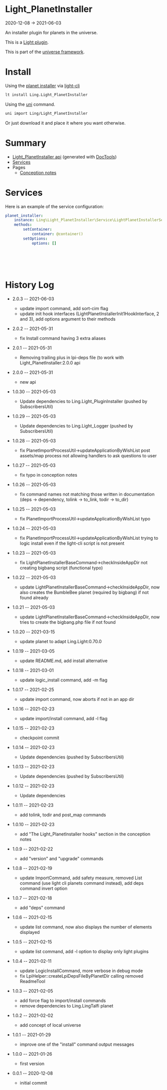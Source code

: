 Light_PlanetInstaller
===========
2020-12-08 -> 2021-06-03



An installer plugin for planets in the universe.


This is a [Light plugin](https://github.com/lingtalfi/Light/blob/master/doc/pages/plugin.md).

This is part of the [universe framework](https://github.com/karayabin/universe-snapshot).


Install
==========
Using the [planet installer](https://github.com/lingtalfi/Light_PlanetInstaller) via [light-cli](https://github.com/lingtalfi/Light_Cli)
```bash
lt install Ling.Light_PlanetInstaller
```

Using the [uni](https://github.com/lingtalfi/universe-naive-importer) command.
```bash
uni import Ling/Light_PlanetInstaller
```

Or just download it and place it where you want otherwise.






Summary
===========
- [Light_PlanetInstaller api](https://github.com/lingtalfi/Light_PlanetInstaller/blob/master/doc/api/Ling/Light_PlanetInstaller.md) (generated with [DocTools](https://github.com/lingtalfi/DocTools))
- [Services](#services)
- Pages
    - [Conception notes](https://github.com/lingtalfi/Light_PlanetInstaller/blob/master/doc/pages/conception-notes.md)






Services
=========


Here is an example of the service configuration:

```yaml
planet_installer:
    instance: Ling\Light_PlanetInstaller\Service\LightPlanetInstallerService
    methods:
        setContainer:
            container: @container()
        setOptions:
            options: []







```



History Log
=============

- 2.0.3 -- 2021-06-03

    - update import command, add sort-cim flag
    - update init hook interfaces (LightPlanetInstallerInit1HookInterface, 2 and 3), add options argument to their methods 
  
- 2.0.2 -- 2021-05-31

    - fix Install command having 3 extra aliases
  
- 2.0.1 -- 2021-05-31

    - Removing trailing plus in lpi-deps file (to work with Light_PlanetInstaller:2.0.0 api

- 2.0.0 -- 2021-05-31

    - new api
  
- 1.0.30 -- 2021-05-03

    - Update dependencies to Ling.Light_PluginInstaller (pushed by SubscribersUtil)

- 1.0.29 -- 2021-05-03

    - Update dependencies to Ling.Light_Logger (pushed by SubscribersUtil)

- 1.0.28 -- 2021-05-03

    - fix PlanetImportProcessUtil->updateApplicationByWishList post assets/map process not allowing handlers to ask questions to user
  
- 1.0.27 -- 2021-05-03

    - fix typo in conception notes  
  
- 1.0.26 -- 2021-05-03

    - fix command names not matching those written in documentation (deps -> dependency, tolink -> to_link, todir -> to_dir)  
  
- 1.0.25 -- 2021-05-03

    - fix PlanetImportProcessUtil->updateApplicationByWishList typo
  
- 1.0.24 -- 2021-05-03

    - fix PlanetImportProcessUtil->updateApplicationByWishList trying to logic install even if the light-cli script is not present
  
- 1.0.23 -- 2021-05-03

    - fix LightPlanetInstallerBaseCommand->checkInsideAppDir not creating bigbang script (functional typo)
  
- 1.0.22 -- 2021-05-03

    - update LightPlanetInstallerBaseCommand->checkInsideAppDir, now also creates the BumbleBee planet (required by bigbang) if not found already
  
- 1.0.21 -- 2021-05-03

    - update LightPlanetInstallerBaseCommand->checkInsideAppDir, now tries to create the bigbang.php file if not found
  
- 1.0.20 -- 2021-03-15

    - update planet to adapt Ling.Light:0.70.0

- 1.0.19 -- 2021-03-05

    - update README.md, add install alternative

- 1.0.18 -- 2021-03-01

    - update logic_install command, add -m flag
  
- 1.0.17 -- 2021-02-25

    - update import command, now aborts if not in an app dir
  
- 1.0.16 -- 2021-02-23

    - update import/install command, add -l flag
  
- 1.0.15 -- 2021-02-23

    - checkpoint commit
  
- 1.0.14 -- 2021-02-23

    - Update dependencies (pushed by SubscribersUtil)

- 1.0.13 -- 2021-02-23

    - Update dependencies (pushed by SubscribersUtil)

- 1.0.12 -- 2021-02-23

    - Update dependencies

- 1.0.11 -- 2021-02-23

    - add tolink, todir and post_map commands
  
- 1.0.10 -- 2021-02-23

    - add "The Light_PlanetInstaller hooks" section in the conception notes
  
- 1.0.9 -- 2021-02-22

    - add "version" and "upgrade" commands
  
- 1.0.8 -- 2021-02-19

    - update ImportCommand, add safety measure, removed List command (use light cli planets command instead), add deps command invert option
  
- 1.0.7 -- 2021-02-18

    - add "deps" command
  
- 1.0.6 -- 2021-02-15

    - update list command, now also displays the number of elements displayed
  
- 1.0.5 -- 2021-02-15

    - update list command, add -l option to display only light plugins
  
- 1.0.4 -- 2021-02-11

    - update LogicInstallCommand, more verbose in debug mode
    - fix LpiHelper::createLpiDepsFileByPlanetDir calling removed ReadmeTool
  
- 1.0.3 -- 2021-02-05

    - add force flag to import/install commands
    - remove dependencies to Ling.LingTalfi planet
  
- 1.0.2 -- 2021-02-02

    - add concept of local universe
  
- 1.0.1 -- 2021-01-29

    - improve one of the "install" command output messages
  
- 1.0.0 -- 2021-01-26

    - first version
  
- 0.0.1 -- 2020-12-08

    - initial commit